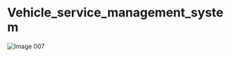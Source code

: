 # Vehicle_service_management_system

![Image 007](https://user-images.githubusercontent.com/90245688/160365884-6922fba4-9e54-4d89-98c1-1950d77b95bd.png)
